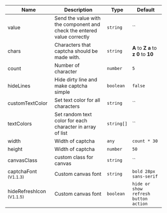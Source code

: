 
| Name                  | Description                                                                    | Type       | Default          |
| --------------------  | ------------------------------------------------------------------------------ | --------   | ---------------- |
| value                 | Send the value with the component and check the entered value correctly        | `string`   | ``               |
| chars                 | Characters that captcha should be made with.                                   | `string`   | <b>A</b> to <b>Z</b> <b>a </b> to <b>z</b> <b>0</b> to <b>10</b>|                                                               
| count                 | Number of character                                                            | `number`   | `5`   |
| hideLines  | Hide dirty line and make captcha simple | `boolean`  | `false`   |
| customTextColor  | Set text color for all characters | `string`  | ``   |
| textColors  | Set random text color for each character in array of list | `string[]`  | ``   |
| width  | Width of captcha | `any`  | `count * 30`|
| height  | Width of captcha | `number`  | `50`|
| canvasClass  |  custom class for canvas | `string`  | ``|
| captchaFont <small>(V1.1.3)</small>  | Custom canvas font    | `string`  | `bold 28px sans-serif`|
| hideRefreshIcon <small>(V1.1.5)</small>  | Custom canvas font    | `boolean`  | `hide or show refresh button action`|
                                                                           
